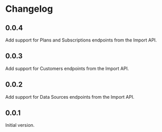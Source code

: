 # Changelog

## 0.0.4

Add support for Plans and Subscriptions endpoints from the Import API.

## 0.0.3

Add support for Customers endpoints from the Import API.

## 0.0.2

Add support for Data Sources endpoints from the Import API.

## 0.0.1

Initial version.
